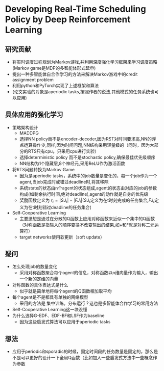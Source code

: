 # Developing Real-Time Scheduling Policy by Deep Reinforcement Learning

## 研究贡献

- 将实时调度过程规划为Markov游戏,并利用深度强化学习框架来学习调度策略(Markov game是MDP的多智能体形式延申)
- 提出一种多智能体自合作学习的方法来解决Markov游戏中的credit assignment problem
- 利用python和PyTorch实现了上述框架和算法
- (论文实验的对象是aperiodic tasks,按照作者的说法,其他模式的任务系统也可以应用)

## 具体应用的强化学习

- 策略架构设计
  - MADDPG
  - 选择NN policy而不是encoder-decoder,因为RST对时间要求高,NN的浮点运算操作少,同样,因为时间问题,NN结构采用轻量级的（同时，因为大部分的RTS只有cpu，只采用cpu进行实验）
  - 选择deterministic policy 而不是stochastic policy,确保最佳优先级顺序
  - NN结构为1个隐藏层,8个神经元,采用ReLU作为激活函数
- 将RTS问题转换为Markov Game
  - 因为是aperiodic tasks，系统中的job数量是变化的，每一个job作为一个agent,当job完成时或错过deadline时,将其移除
  - 系统state的状态由n个agent的状态组成,agent的状态由对应的job的参数构成(如剩余执行时间,绝对deadline),agent的动作就是自身的优先级
  - 奖励函数定义为 $r_t=|SJ_t|-|FJ_t|$($SJ_t$定义为在t时刻完成的任务集合,$FJ_t$定义为在t时刻错过deadline的任务集合)
- Self-Cooperative Learning
  - 主要思想是通过在分散的Q函数上应用对称函数来近似一个集中的Q函数（对称函数是指输入的顺序变换不改变输出的结果,如+和*就是对称二元运算符）
  - target networks使用软更新（soft update）

## 疑问

- 怎么处理job的数量变化
  - 采用对称函数聚合每个agent的信息，对称函数以n维向量作为输入，输出一个新的定维的向量
- 对称函数的具体表达式是什么
  - 似乎就是简单地将每个agent的Q函数相加取平均
- 每个agent是不是都具有单独的网络模型
  - 采用的方法是 集中训练，分布运行？这也是多智能体合作学习的常用方法
- Self-Cooperative Learning这一块没懂
- 为什么选择G-EDF、EDF-BF和LSF作为baseline
  - 因为这些启发式算法可以应用于aperiodic tasks

## 想法

- 应用于periodic和sporadic的时候，固定时间段的任务数量是固定的，那么是不是可以更好的设计一下全局Q函数（比如加入一些启发式方法中一些概念作为参数
